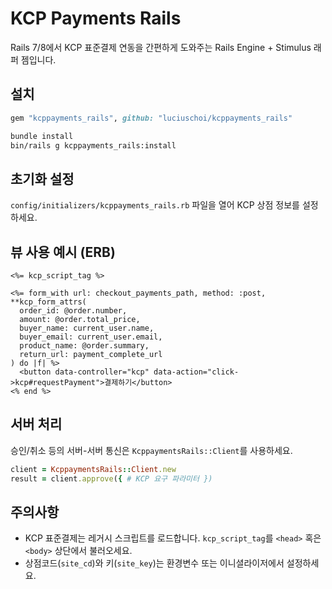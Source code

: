 # KCP Payments Rails

Rails 7/8에서 KCP 표준결제 연동을 간편하게 도와주는 Rails Engine + Stimulus 래퍼 젬입니다.

## 설치

```ruby
gem "kcppayments_rails", github: "luciuschoi/kcppayments_rails"
```

```bash
bundle install
bin/rails g kcppayments_rails:install
```

## 초기화 설정

`config/initializers/kcppayments_rails.rb` 파일을 열어 KCP 상점 정보를 설정하세요.

## 뷰 사용 예시 (ERB)

```erb
<%= kcp_script_tag %>

<%= form_with url: checkout_payments_path, method: :post, **kcp_form_attrs(
  order_id: @order.number,
  amount: @order.total_price,
  buyer_name: current_user.name,
  buyer_email: current_user.email,
  product_name: @order.summary,
  return_url: payment_complete_url
) do |f| %>
  <button data-controller="kcp" data-action="click->kcp#requestPayment">결제하기</button>
<% end %>
```

## 서버 처리

승인/취소 등의 서버-서버 통신은 `KcppaymentsRails::Client`를 사용하세요.

```ruby
client = KcppaymentsRails::Client.new
result = client.approve({ # KCP 요구 파라미터 })
```

## 주의사항

- KCP 표준결제는 레거시 스크립트를 로드합니다. `kcp_script_tag`를 `<head>` 혹은 `<body>` 상단에서 불러오세요.
- 상점코드(`site_cd`)와 키(`site_key`)는 환경변수 또는 이니셜라이저에서 설정하세요.
